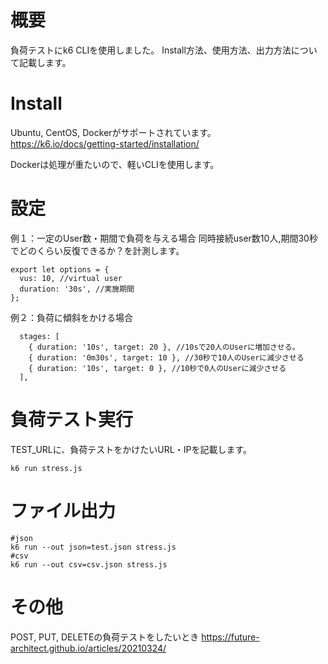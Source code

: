 # 概要

負荷テストにk6 CLIを使用しました。
Install方法、使用方法、出力方法について記載します。


# Install

Ubuntu, CentOS, Dockerがサポートされています。
https://k6.io/docs/getting-started/installation/

Dockerは処理が重たいので、軽いCLIを使用します。

# 設定

例１：一定のUser数・期間で負荷を与える場合
同時接続user数10人,期間30秒でどのくらい反復できるか？を計測します。
```
export let options = {
  vus: 10, //virtual user 
  duration: '30s', //実施期間
};
```

例２：負荷に傾斜をかける場合
```
  stages: [
    { duration: '10s', target: 20 }, //10sで20人のUserに増加させる。
    { duration: '0m30s', target: 10 }, //30秒で10人のUserに減少させる
    { duration: '10s', target: 0 }, //10秒で0人のUserに減少させる
  ],
```

# 負荷テスト実行

TEST_URLに、負荷テストをかけたいURL・IPを記載します。

```
k6 run stress.js
```

# ファイル出力

```
#json
k6 run --out json=test.json stress.js
#csv
k6 run --out csv=csv.json stress.js
```

# その他
POST, PUT, DELETEの負荷テストをしたいとき
https://future-architect.github.io/articles/20210324/
